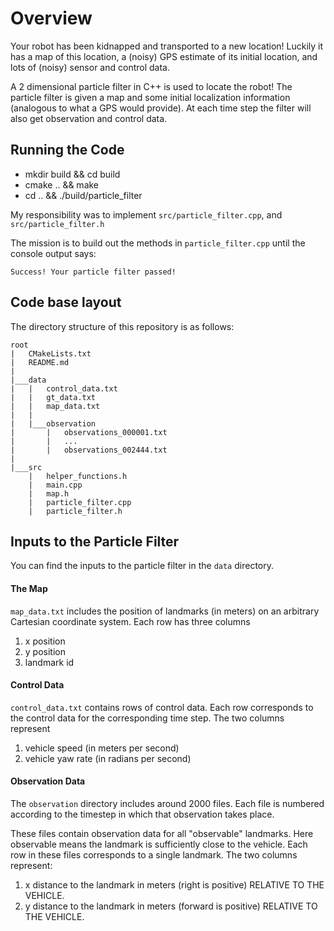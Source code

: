 # Overview
Your robot has been kidnapped and transported to a new location! Luckily it has a map of this location, a (noisy) GPS estimate of its initial location, and lots of (noisy) sensor and control data.

A 2 dimensional particle filter in C++ is used to locate the robot! 
The particle filter is given a map and some initial localization 
information (analogous to what a GPS would provide). 
At each time step the filter will also get observation and control data. 

## Running the Code
* mkdir build && cd build
* cmake .. && make 
* cd .. && ./build/particle_filter

My responsibility was to implement `src/particle_filter.cpp`, and 
`src/particle_filter.h`

The mission is to build out the methods in `particle_filter.cpp` until the console output says:

```
Success! Your particle filter passed!
```

## Code base layout
The directory structure of this repository is as follows:

```
root
|   CMakeLists.txt
|   README.md
|   
|___data
|   |   control_data.txt
|   |   gt_data.txt
|   |   map_data.txt
|   |
|   |___observation
|       |   observations_000001.txt
|       |   ...
|       |   observations_002444.txt
|   
|___src
    |   helper_functions.h
    |   main.cpp
    |   map.h
    |   particle_filter.cpp
    |   particle_filter.h
```

## Inputs to the Particle Filter
You can find the inputs to the particle filter in the `data` directory.

#### The Map
`map_data.txt` includes the position of landmarks (in meters) on an arbitrary Cartesian coordinate system. Each row has three columns
1. x position
2. y position
3. landmark id

#### Control Data
`control_data.txt` contains rows of control data. Each row corresponds to the control data for the corresponding time step. The two columns represent
1. vehicle speed (in meters per second)
2. vehicle yaw rate (in radians per second)

#### Observation Data
The `observation` directory includes around 2000 files. Each file is numbered according to the timestep in which that observation takes place.

These files contain observation data for all "observable" landmarks. Here observable means the landmark is sufficiently close to the vehicle. Each row in these files corresponds to a single landmark. The two columns represent:
1. x distance to the landmark in meters (right is positive) RELATIVE TO THE VEHICLE.
2. y distance to the landmark in meters (forward is positive) RELATIVE TO THE VEHICLE.

